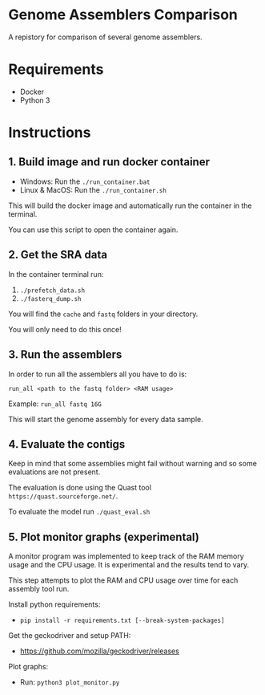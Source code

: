 # Genome Assemblers Comparison
A repistory for comparison of several genome assemblers.


# Requirements
* Docker
* Python 3

# Instructions 

## 1. Build image and run docker container
* Windows: Run the `./run_container.bat`
* Linux & MacOS: Run the `./run_container.sh`

This will build the docker image and automatically run the container in the terminal.

You can use this script to open the container again.


## 2. Get the SRA data
In the container terminal run:
1. `./prefetch_data.sh`
2. `./fasterq_dump.sh`

You will find the `cache` and `fastq` folders in your directory.

You will only need to do this once!

## 3. Run the assemblers
In order to run all the assemblers all you have to do is:

`run_all <path to the fastq folder> <RAM usage>`

Example: `run_all fastq 16G`

This will start the genome assembly for every data sample.

## 4. Evaluate the contigs
Keep in mind that some assemblies might fail without warning and so some evaluations are not present.

The evaluation is done using the Quast tool `https://quast.sourceforge.net/`.

To evaluate the model run `./quast_eval.sh`

## 5. Plot monitor graphs (experimental)
A monitor program was implemented to keep track of the RAM memory usage and the CPU usage. It is experimental and the results tend to vary.

This step attempts to plot the RAM and CPU usage over time for each assembly tool run.

Install python requirements:
* `pip install -r requirements.txt [--break-system-packages]`

Get the geckodriver and setup PATH:
* https://github.com/mozilla/geckodriver/releases

Plot graphs:
* Run: `python3 plot_monitor.py`

